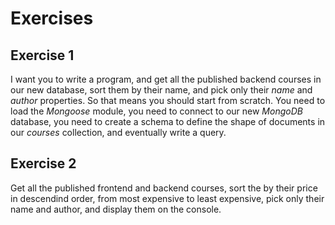 # Exercises

## Exercise 1

I want you to write a program, and get all the published backend courses in our new database, sort them by their name, and pick only their *name* and *author* properties. So that means you should start from scratch. You need to load the *Mongoose* module, you need to connect to our new *MongoDB* database, you need to create a schema to define the shape of documents in our *courses* collection, and eventually write a query.

## Exercise 2

Get all the published frontend and backend courses, sort the by their price in descendind order, from most expensive to least expensive, pick only their name and author, and display them on the console.
